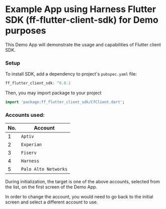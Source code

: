 # Example App using Harness Flutter SDK (ff-flutter-client-sdk) for Demo purposes

This Demo App will demonstrate the usage and capabilities of Flutter client SDK.

### Setup
To install SDK, add a dependency to project's `pubspec.yaml` file:
```Dart
ff_flutter_client_sdk: ^0.0.1
```

Then, you may import package to your project
```Dart
import 'package:ff_flutter_client_sdk/CfClient.dart';
```


### Accounts used:
| No. | Account |
| ---- | ---------- |
| 1 | `Aptiv` |
| 2 | `Experian` |
| 3 | `Fiserv` |
| 4 | `Harness` |
| 5 | `Palo Alto Networks` |


During initialization, the target is one of the above accounts, selected from the list, on the first screen of the Demo App.

 In order to change the account, you would need to go back to the initial screen and select a different account to use.